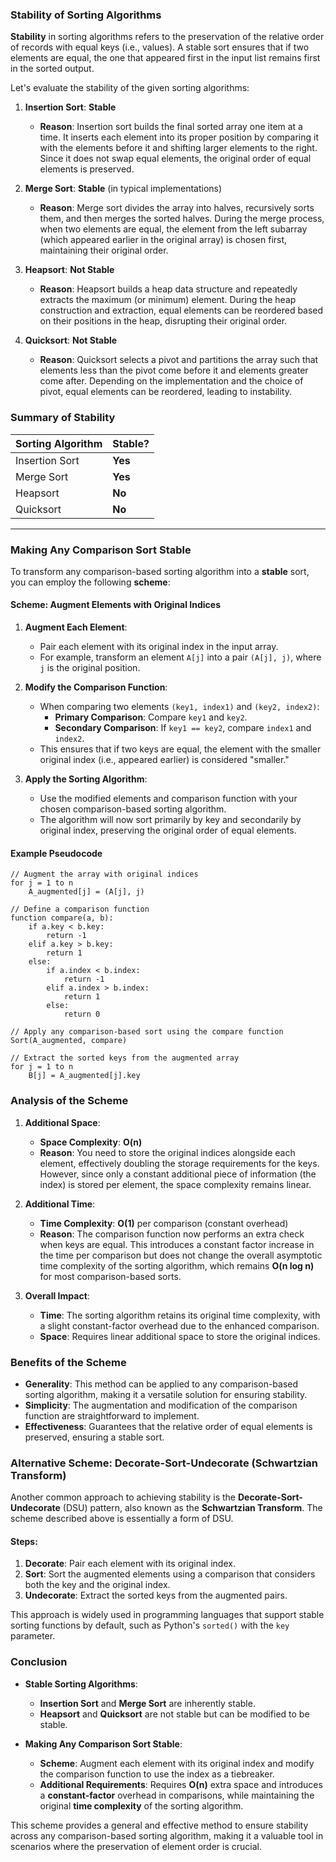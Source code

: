 ### **Stability of Sorting Algorithms**

**Stability** in sorting algorithms refers to the preservation of the relative order of records with equal keys (i.e., values). A stable sort ensures that if two elements are equal, the one that appeared first in the input list remains first in the sorted output.

Let's evaluate the stability of the given sorting algorithms:

1. **Insertion Sort**: **Stable**
   - **Reason**: Insertion sort builds the final sorted array one item at a time. It inserts each element into its proper position by comparing it with the elements before it and shifting larger elements to the right. Since it does not swap equal elements, the original order of equal elements is preserved.

2. **Merge Sort**: **Stable** (in typical implementations)
   - **Reason**: Merge sort divides the array into halves, recursively sorts them, and then merges the sorted halves. During the merge process, when two elements are equal, the element from the left subarray (which appeared earlier in the original array) is chosen first, maintaining their original order.

3. **Heapsort**: **Not Stable**
   - **Reason**: Heapsort builds a heap data structure and repeatedly extracts the maximum (or minimum) element. During the heap construction and extraction, equal elements can be reordered based on their positions in the heap, disrupting their original order.

4. **Quicksort**: **Not Stable**
   - **Reason**: Quicksort selects a pivot and partitions the array such that elements less than the pivot come before it and elements greater come after. Depending on the implementation and the choice of pivot, equal elements can be reordered, leading to instability.

### **Summary of Stability**

| Sorting Algorithm | Stable?  |
|-------------------|----------|
| Insertion Sort    | **Yes**  |
| Merge Sort        | **Yes**  |
| Heapsort          | **No**   |
| Quicksort         | **No**   |

---

### **Making Any Comparison Sort Stable**

To transform any comparison-based sorting algorithm into a **stable** sort, you can employ the following **scheme**:

#### **Scheme: Augment Elements with Original Indices**

1. **Augment Each Element**:
   - Pair each element with its original index in the input array.
   - For example, transform an element `A[j]` into a pair `(A[j], j)`, where `j` is the original position.

2. **Modify the Comparison Function**:
   - When comparing two elements `(key1, index1)` and `(key2, index2)`:
     - **Primary Comparison**: Compare `key1` and `key2`.
     - **Secondary Comparison**: If `key1 == key2`, compare `index1` and `index2`.
   - This ensures that if two keys are equal, the element with the smaller original index (i.e., appeared earlier) is considered "smaller."

3. **Apply the Sorting Algorithm**:
   - Use the modified elements and comparison function with your chosen comparison-based sorting algorithm.
   - The algorithm will now sort primarily by key and secondarily by original index, preserving the original order of equal elements.

#### **Example Pseudocode**

```plaintext
// Augment the array with original indices
for j = 1 to n
    A_augmented[j] = (A[j], j)

// Define a comparison function
function compare(a, b):
    if a.key < b.key:
        return -1
    elif a.key > b.key:
        return 1
    else:
        if a.index < b.index:
            return -1
        elif a.index > b.index:
            return 1
        else:
            return 0

// Apply any comparison-based sort using the compare function
Sort(A_augmented, compare)

// Extract the sorted keys from the augmented array
for j = 1 to n
    B[j] = A_augmented[j].key
```

### **Analysis of the Scheme**

1. **Additional Space**:
   - **Space Complexity**: **O(n)**
   - **Reason**: You need to store the original indices alongside each element, effectively doubling the storage requirements for the keys. However, since only a constant additional piece of information (the index) is stored per element, the space complexity remains linear.

2. **Additional Time**:
   - **Time Complexity**: **O(1)** per comparison (constant overhead)
   - **Reason**: The comparison function now performs an extra check when keys are equal. This introduces a constant factor increase in the time per comparison but does not change the overall asymptotic time complexity of the sorting algorithm, which remains **O(n log n)** for most comparison-based sorts.

3. **Overall Impact**:
   - **Time**: The sorting algorithm retains its original time complexity, with a slight constant-factor overhead due to the enhanced comparison.
   - **Space**: Requires linear additional space to store the original indices.

### **Benefits of the Scheme**

- **Generality**: This method can be applied to any comparison-based sorting algorithm, making it a versatile solution for ensuring stability.
- **Simplicity**: The augmentation and modification of the comparison function are straightforward to implement.
- **Effectiveness**: Guarantees that the relative order of equal elements is preserved, ensuring a stable sort.

### **Alternative Scheme: Decorate-Sort-Undecorate (Schwartzian Transform)**

Another common approach to achieving stability is the **Decorate-Sort-Undecorate** (DSU) pattern, also known as the **Schwartzian Transform**. The scheme described above is essentially a form of DSU.

#### **Steps:**

1. **Decorate**: Pair each element with its original index.
2. **Sort**: Sort the augmented elements using a comparison that considers both the key and the original index.
3. **Undecorate**: Extract the sorted keys from the augmented pairs.

This approach is widely used in programming languages that support stable sorting functions by default, such as Python's `sorted()` with the `key` parameter.

### **Conclusion**

- **Stable Sorting Algorithms**:
  - **Insertion Sort** and **Merge Sort** are inherently stable.
  - **Heapsort** and **Quicksort** are not stable but can be modified to be stable.

- **Making Any Comparison Sort Stable**:
  - **Scheme**: Augment each element with its original index and modify the comparison function to use the index as a tiebreaker.
  - **Additional Requirements**: Requires **O(n)** extra space and introduces a **constant-factor** overhead in comparisons, while maintaining the original **time complexity** of the sorting algorithm.

This scheme provides a general and effective method to ensure stability across any comparison-based sorting algorithm, making it a valuable tool in scenarios where the preservation of element order is crucial.